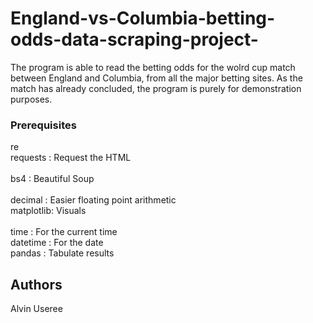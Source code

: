 # England-vs-Columbia-betting-odds-data-scraping-project-

The program is able to read the betting odds for the wolrd cup match between England and Columbia, from all the major betting sites. As the match has already concluded, the program is purely for demonstration purposes.

### Prerequisites

re <br />
requests	: Request the HTML <br />											 										
bs4				: Beautiful Soup 		<br />								
decimal		: Easier floating point arithmetic <br />
matplotlib: Visuals							<br />	
time      : For the current time <br />
datetime  : For the date <br />
pandas    : Tabulate results <br />

## Authors
Alvin Useree



